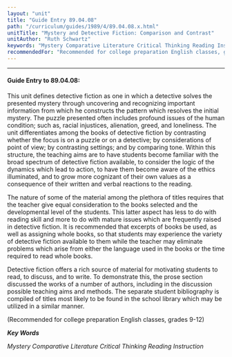 ```yaml
---
layout: "unit"
title: "Guide Entry 89.04.08"
path: "/curriculum/guides/1989/4/89.04.08.x.html"
unitTitle: "Mystery and Detective Fiction: Comparison and Contrast"
unitAuthor: "Ruth Schwartz"
keywords: "Mystery Comparative Literature Critical Thinking Reading Instruction"
recommendedFor: "Recommended for college preparation English classes, grades 9-12"
---
```

<body>
<hr/>
 <h4>
  Guide Entry to 89.04.08:
 </h4>
 This unit defines detective fiction as one in which a detective solves the presented mystery through uncovering and recognizing important information from which he constructs the pattern which resolves the initial mystery. The puzzle presented often includes profound issues of the human condition; such as, racial injustices, alienation, greed, and loneliness. The unit differentiates among the books of detective fiction by contrasting whether the focus is on a puzzle or on a detective; by considerations of point of view; by contrasting settings; and by comparing tone. Within this structure, the teaching aims are to have students become familiar with the broad spectrum of detective fiction available, to consider the logic of the dynamics which lead to action, to have them become aware of the ethics illuminated, and to grow more cognizant of their own values as a consequence of their written and verbal reactions to the reading.
 <p>
  The nature of some of the material among the plethora of titles requires that the teacher give equal consideration to the books selected and the developmental level of the students. This latter aspect has less to do with reading skill and more to do with mature issues which are frequently raised in detective fiction. It is recommended that excerpts of books be used, as well as assigning whole books, so that students may experience the variety of detective fiction available to them while the teacher may eliminate problems which arise from either the language used in the books or the time required to read whole books.
 </p>
 <p>
  Detective fiction offers a rich source of material for motivating students to read, to discuss, and to write. To demonstrate this, the prose section discussed the works of a number of authors, including in the discussion possible teaching aims and methods. The separate student bibliography is compiled of titles most likely to be found in the school library which may be utilized in a similar manner.
 </p>
 <p>
  (Recommended for college preparation English classes, grades 9-12)
 </p>
<p>
  <b>
   <i>
    Key Words
   </i>
  </b>
  <br/>
 </p>
 <p>
  <i>
   Mystery Comparative Literature Critical Thinking Reading Instruction
  </i>
 </p>

</body>